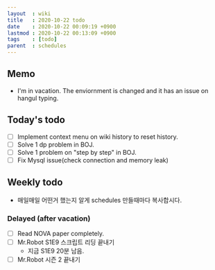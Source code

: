 ```yaml
---
layout  : wiki
title   : 2020-10-22 todo
date    : 2020-10-22 00:09:19 +0900
lastmod : 2020-10-22 00:13:09 +0900
tags    : [todo]
parent  : schedules
---
```


## Memo
 * I'm in vacation. The enviornment is changed and it has an issue on hangul typing.

## Today's todo
 * [ ] Implement context menu on wiki history to reset history.
 * [ ] Solve 1 dp problem in BOJ.
 * [ ] Solve 1 problem on "step by step" in BOJ.
 * [ ] Fix Mysql issue(check connection and memory leak)

## Weekly todo
 * 매일매일 어떤거 했는지 알게 schedules 만들때마다 복사합시다.

### Delayed (after vacation)
 * [ ] Read NOVA paper completely.
 * [ ] Mr.Robot S1E9 스크립트 리딩 끝내기
   * 지금 S1E9 20분 남음.
 * [ ] Mr.Robot 시즌 2 끝내기

